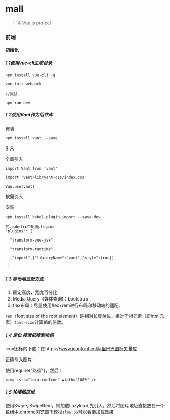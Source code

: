 # mall
> A Vue.js project

### 前端

#### 初始化

##### 1.1使用vue-cli生成目录

```
npm install vue-cli -g

vue init webpack

//测试

npm run dev
```

##### 1.2使用Vant作为组件库

安装

```
npm install vant --save
```

引入

全局引入

```
import Vant from 'vant'

import 'vant/lib/vant-css/index.css'

Vue.use(vant)
```

按需引入

安装

```
npm install babel-plugin-import --save-dev
```

```
在.babelrc中配置plugins
"plugins": [

  "transform-vue-jsx", 

  "transform-runtime",

  ["import",{"libraryName":"vant","style":true}]

 ]
```
##### 1.3 移动端适配方法

1. 固定高度，宽度百分比
2. Media Query（媒体查询)：bootstrap
3. flex布局：尽量使用flex+rem进行布局和移动端的适配、

`rem`（font size of the root element）是相对长度单位。相对于根元素（即html元素）`font-size`计算值的倍数。

##### 1.4 定位 搜索框搜索按钮

icon图标的下载：在https://www.iconfont.cn/阿里巴巴图标矢量库

正确引入图片：

使用require("路径")，然后：

```
<img :src="locationIcon" width="100%" />
```

##### 1.5 轮播图区域

使用Swipe, SwipeItem，懒加载Lazyload,先引入，然后将图片地址直接放在一个数组中,chrome浏览器下模拟`slow 3G`可以看懒加载效果

